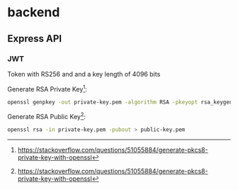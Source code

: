 # backend

## Express API

### JWT

Token with RS256 and and a key length of 4096 bits

Generate RSA Private Key[^1]:

```bash
openssl genpkey -out private-key.pem -algorithm RSA -pkeyopt rsa_keygen_bits:4096
```

Generate RSA Public Key[^1]:

```bash
openssl rsa -in private-key.pem -pubout > public-key.pem
```

[^1]: https://stackoverflow.com/questions/51055884/generate-pkcs8-private-key-with-openssl
